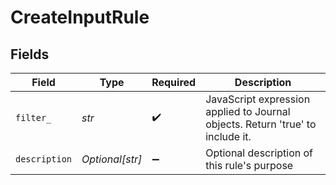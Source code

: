 # CreateInputRule


## Fields

| Field                                                                          | Type                                                                           | Required                                                                       | Description                                                                    |
| ------------------------------------------------------------------------------ | ------------------------------------------------------------------------------ | ------------------------------------------------------------------------------ | ------------------------------------------------------------------------------ |
| `filter_`                                                                      | *str*                                                                          | :heavy_check_mark:                                                             | JavaScript expression applied to Journal objects. Return 'true' to include it. |
| `description`                                                                  | *Optional[str]*                                                                | :heavy_minus_sign:                                                             | Optional description of this rule's purpose                                    |